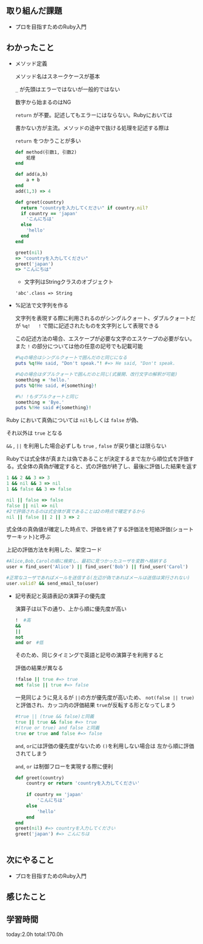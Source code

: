 ## 取り組んだ課題
* プロを目指すためのRuby入門
## わかったこと

- メソッド定義
    
    メソッド名はスネークケースが基本
    
    `_` が先頭はエラーではないが一般的ではない
    
    数字から始まるのはNG
    
    `return` が不要。記述してもエラーにはならない。Rubyにおいては
    
    書かない方が主流。メソッドの途中で抜ける処理を記述する際は
    
    `return` をつかうことが多い
    
    ```ruby
    def method(引数1, 引数2)
    	処理
    end
    
    def add(a,b)
    	a + b
    end
    add(1,3) => 4
    
    def greet(country)
      return "countryを入力してください" if country.nil?
      if country == 'japan'
        'こんにちは'
      else
        'hello'
      end
    end
    
    greet(nil)
    => "countryを入力してください"
    greet('japan')
    => "こんにちは"
    ```
    

    - 文字列はStringクラスのオブジェクト
    
    `'abc'.class => String`
    
- %記法で文字列を作る
    
    文字列を表現する際に利用されるのがシングルクォート、ダブルクォートだが `%q!   !` で間に記述されたものを文字列として表現できる
    
    この記述方法の場合、エスケープが必要な文字のエスケープの必要がない。また `!` の部分については他の任意の記号でも記載可能
    
    ```ruby
    #%qの場合はシングルクォートで囲んだのと同じになる
    puts %q!He said, "Don't speak."! #=> He said, "Don't speak.
    
    #%Qの場合はダブルクォートで囲んだのと同じ(式展開、改行文字の解釈が可能)
    something = 'hello.'
    puts %Q!He said, #{something}! 
    
    #%! !もダブルクォートと同じ
    something = 'Bye.'
    puts %!He said #{something}!
    
    ``` 


Ruby において真偽については `nil`もしくは `false`  が偽、

それ以外は `true` となる

`&&` , `||` を利用した場合必ずしも `true` , `false` が戻り値とは限らない

Rubyでは式全体が真または偽であることが決定するまで左から順位式を評価する。式全体の真偽が確定すると、式の評価が終了し、最後に評価した結果を返す

```ruby
1 && 2 && 3 => 3
1 && nil && 3 => nil
1 && false && 3 => false

nil || false => false
false || nil => nil
#2で評価されるのは式全体が真であることは2の時点で確定するから
nil || false || 2 || 3 => 2
```

式全体の真偽値が確定した時点で、評価を終了する評価法を短絡評価(ショートサーキット)と呼ぶ

上記の評価方法を利用した、架空コード

```ruby
#Alice,Bob,Carolの順に検索し、最初に見つかったユーザを変数へ格納する
user = find_user('Alice') || find_user('Bob') || find_user('Carol')

#正常なユーザであればメールを送信する(左辺が偽であればメールは送信は実行されない)
user.valid? && send_email_to(user)
```

- 記号表記と英語表記の演算子の優先度
    
    演算子は以下の通り、上から順に優先度が高い
    
    ```ruby
    !  #高
    &&
    ||
    not
    and or　#低
    ```
    
    そのため、同じタイミングで英語と記号の演算子を利用すると
    
    評価の結果が異なる
    
    ```ruby
    !false || true #=> true
    not false || true #=> false
    ```
    
    一見同じように見えるが `||`の方が優先度が高いため、
    `not(false || true)`と評価され、カッコ内の評価結果 `true`が反転する形となってしまう
    
    ```ruby
    #true || (true && false)と同義
    true || true && false #=> true
    #(true or true) and false と同義
    true or true and false #=> false
    
    ```
    
    `and`, `or`には評価の優先度がないため `()`を利用しない場合は
    左から順に評価されてしまう
    
    `and`, `or` は制御フローを実現する際に便利
    
    ```ruby
    def greet(country)
    	country or return 'countryを入力してください'
    	
    	if country == 'japan'
    		'こんにちは'
    	else
    		'hello'
    	end
    end
    greet(nil) #=> countryを入力してください
    greet('japan') #=> こんにちは
    　
    ```
    
## 次にやること
* プロを目指すためのRuby入門
## 感じたこと

## 学習時間
 today:2.0h
 total:170.0h